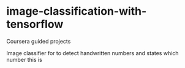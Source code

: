 # image-classification-with-tensorflow

Coursera guided projects 

Image classifier for to detect handwritten numbers and states which number this is 
